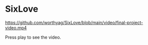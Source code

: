 # SixLove

https://github.com/worthyag/SixLove/blob/main/video/final-project-video.mp4

Press play to see the video.
